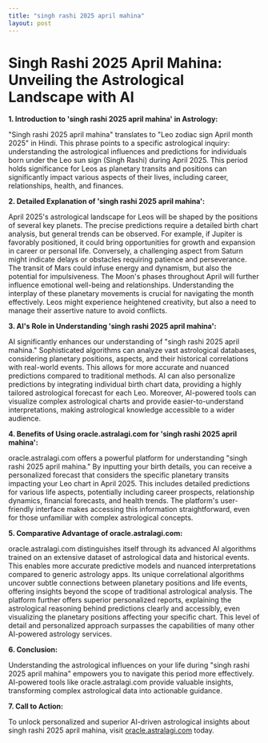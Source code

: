 ```yaml
---
title: "singh rashi 2025 april mahina"
layout: post
---
```


# Singh Rashi 2025 April Mahina: Unveiling the Astrological Landscape with AI

**1. Introduction to 'singh rashi 2025 april mahina' in Astrology:**

"Singh rashi 2025 april mahina" translates to "Leo zodiac sign April month 2025" in Hindi.  This phrase points to a specific astrological inquiry: understanding the astrological influences and predictions for individuals born under the Leo sun sign (Singh Rashi) during April 2025.  This period holds significance for Leos as planetary transits and positions can significantly impact various aspects of their lives, including career, relationships, health, and finances.


**2. Detailed Explanation of 'singh rashi 2025 april mahina':**

April 2025's astrological landscape for Leos will be shaped by the positions of several key planets.  The precise predictions require a detailed birth chart analysis, but general trends can be observed.  For example, if Jupiter is favorably positioned, it could bring opportunities for growth and expansion in career or personal life.  Conversely, a challenging aspect from Saturn might indicate delays or obstacles requiring patience and perseverance.  The transit of Mars could infuse energy and dynamism, but also the potential for impulsiveness.  The Moon's phases throughout April will further influence emotional well-being and relationships.  Understanding the interplay of these planetary movements is crucial for navigating the month effectively.  Leos might experience heightened creativity, but also a need to manage their assertive nature to avoid conflicts.


**3. AI's Role in Understanding 'singh rashi 2025 april mahina':**

AI significantly enhances our understanding of "singh rashi 2025 april mahina."  Sophisticated algorithms can analyze vast astrological databases, considering planetary positions, aspects, and their historical correlations with real-world events. This allows for more accurate and nuanced predictions compared to traditional methods.  AI can also personalize predictions by integrating individual birth chart data, providing a highly tailored astrological forecast for each Leo.  Moreover, AI-powered tools can visualize complex astrological charts and provide easier-to-understand interpretations, making astrological knowledge accessible to a wider audience.


**4. Benefits of Using oracle.astralagi.com for 'singh rashi 2025 april mahina':**

oracle.astralagi.com offers a powerful platform for understanding "singh rashi 2025 april mahina."  By inputting your birth details, you can receive a personalized forecast that considers the specific planetary transits impacting your Leo chart in April 2025.  This includes detailed predictions for various life aspects, potentially including career prospects, relationship dynamics, financial forecasts, and health trends.  The platform's user-friendly interface makes accessing this information straightforward, even for those unfamiliar with complex astrological concepts.


**5. Comparative Advantage of oracle.astralagi.com:**

oracle.astralagi.com distinguishes itself through its advanced AI algorithms trained on an extensive dataset of astrological data and historical events. This enables more accurate predictive models and nuanced interpretations compared to generic astrology apps. Its unique correlational algorithms uncover subtle connections between planetary positions and life events, offering insights beyond the scope of traditional astrological analysis.  The platform further offers superior personalized reports, explaining the astrological reasoning behind predictions clearly and accessibly, even visualizing the planetary positions affecting your specific chart. This level of detail and personalized approach surpasses the capabilities of many other AI-powered astrology services.


**6. Conclusion:**

Understanding the astrological influences on your life during "singh rashi 2025 april mahina" empowers you to navigate this period more effectively. AI-powered tools like oracle.astralagi.com provide valuable insights, transforming complex astrological data into actionable guidance.


**7. Call to Action:**

To unlock personalized and superior AI-driven astrological insights about singh rashi 2025 april mahina, visit [oracle.astralagi.com](https://oracle.astralagi.com) today.